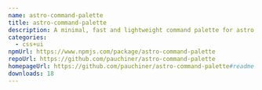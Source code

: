 ```yaml
---
name: astro-command-palette
title: astro-command-palette
description: A minimal, fast and lightweight command palette for astro with no dependencies
categories:
  - css+ui
npmUrl: https://www.npmjs.com/package/astro-command-palette
repoUrl: https://github.com/pauchiner/astro-command-palette
homepageUrl: https://github.com/pauchiner/astro-command-palette#readme
downloads: 18
---
```

